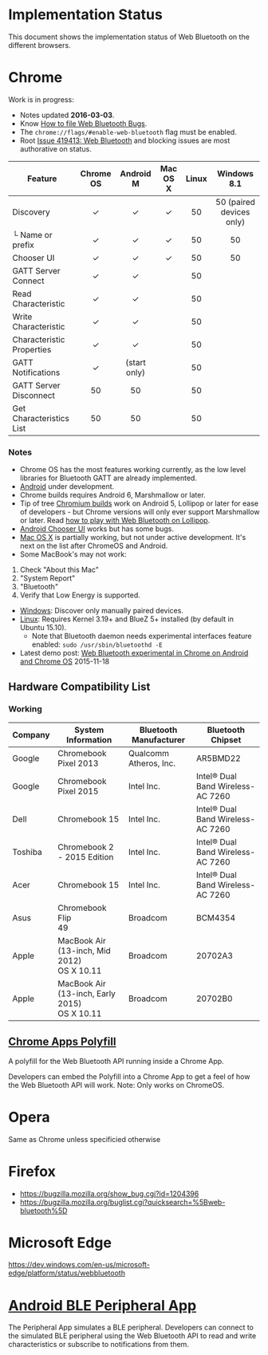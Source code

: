 # Implementation Status
This document shows the implementation status of Web Bluetooth on the
different browsers.

# Chrome
Work is in progress:
* Notes updated **2016-03-03**.
* Know [How to file Web Bluetooth Bugs](https://www.chromium.org/developers/how-tos/file-web-bluetooth-bugs).
* The `chrome://flags/#enable-web-bluetooth` flag must be enabled.
* Root [Issue 419413: Web Bluetooth](https://code.google.com/p/chromium/issues/detail?id=419413) and blocking issues are most authorative on status.

Feature                   | Chrome OS | Android M | Mac OS X | Linux | Windows 8.1
------------------------- | :-------: | :-------: | :------: | :----: | :-----:
Discovery                 | ✓         | ✓         | ✓        | 50     | 50 (paired devices only)
└ Name or prefix          | ✓         | ✓         | ✓        | 50     | 50
Chooser UI                | ✓         | ✓         | ✓        | 50     | 50
GATT Server Connect       | ✓         | ✓         |          | 50
Read Characteristic       | ✓         | ✓         |          | 50
Write Characteristic      | ✓         | ✓         |          | 50
Characteristic Properties | ✓         | ✓         |          | 50
GATT Notifications        | ✓         | (start only) |    | 50
GATT Server Disconnect    | 50        | 50        |          | 50
Get Characteristics List  | 50        | 50        |          | 50

### Notes

* Chrome OS has the most features working currently, as the low level libraries for Bluetooth GATT are already implemented.
* [Android](https://crbug.com/471536) under development.
 * Chrome builds requires Android 6, Marshmallow or later.
 * Tip of tree [Chromium builds](https://download-chromium.appspot.com/?platform=Android&type=snapshots) work on Android 5, Lollipop or later for ease of developers - but Chrome versions will only ever support Marshmallow or later. Read [how to play with Web Bluetooth on Lollipop](http://stackoverflow.com/q/34810194/422957).
 * [Android Chooser UI](https://crbug.com/436280) works but has some bugs.
* [Mac OS X](https://crbug.com/364359) is partially working, but not under active development. It's next on the list after ChromeOS and Android.
 * Some MacBook's may not work:
  1. Check "About this Mac"
  2. "System Report"
  3. "Bluetooth"
  4. Verify that Low Energy is supported.
* [Windows](https://crbug.com/507419): Discover only manually paired devices.
* [Linux](https://crbug.com/570344): Requires Kernel 3.19+ and BlueZ 5+ installed (by default in Ubuntu 15.10).
  * Note that Bluetooth daemon needs experimental interfaces feature enabled: `sudo /usr/sbin/bluetoothd -E`  
* Latest demo post: [Web Bluetooth experimental in Chrome on Android and Chrome OS](https://www.w3.org/community/web-bluetooth/2015/11/18/web-bluetooth-experimental-in-chrome-on-android-and-chrome-os/) 2015-11-18

## Hardware Compatibility List

### Working

Company | System Information | Bluetooth Manufacturer | Bluetooth Chipset
------- | ------------------ | ---------------------- | -----------------
Google  | Chromebook Pixel 2013 | Qualcomm Atheros, Inc. | AR5BMD22
Google  | Chromebook Pixel 2015 | Intel Inc. | Intel® Dual Band Wireless-AC 7260 
Dell    | Chromebook 15      | Intel Inc. | Intel® Dual Band Wireless-AC 7260
Toshiba | Chromebook 2 - 2015 Edition | Intel Inc. | Intel® Dual Band Wireless-AC 7260 
Acer    | Chromebook 15 | Intel Inc. | Intel® Dual Band Wireless-AC 7260
Asus    | Chromebook Flip <br/> 49| Broadcom | BCM4354
Apple   | MacBook Air (13-inch, Mid 2012) <br/> OS X 10.11 | Broadcom | 20702A3
Apple   | MacBook Air (13-inch, Early 2015) <br/> OS X 10.11 | Broadcom | 20702B0

## [Chrome Apps Polyfill](https://github.com/WebBluetoothCG/chrome-app-polyfill)
A polyfill for the Web Bluetooth API running inside a Chrome App.

Developers can embed the Polyfill into a Chrome App to get a feel of how the
Web Bluetooth API will work. Note: Only works on ChromeOS.

# Opera
Same as Chrome unless specificied otherwise

# Firefox
- https://bugzilla.mozilla.org/show_bug.cgi?id=1204396
- https://bugzilla.mozilla.org/buglist.cgi?quicksearch=%5Bweb-bluetooth%5D

# Microsoft Edge
https://dev.windows.com/en-us/microsoft-edge/platform/status/webbluetooth

# [Android BLE Peripheral App](https://github.com/WebBluetoothCG/ble-test-peripheral-android)

The Peripheral App simulates a BLE peripheral. Developers can connect to
the simulated BLE peripheral using the Web Bluetooth API to read and write
characteristics or subscribe to notifications from them.
